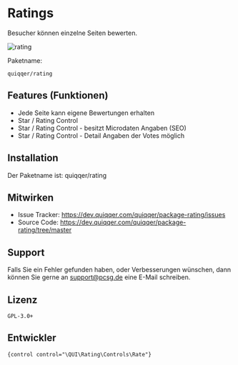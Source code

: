 
Ratings
========

Besucher können einzelne Seiten bewerten.

![rating](https://dev.quiqqer.com/quiqqer/package-rating/uploads/d8ac63b82228032c90dbd684635fe3ab/rating.png)

Paketname:

    quiqqer/rating


Features (Funktionen)
--------

- Jede Seite kann eigene Bewertungen erhalten
- Star / Rating Control
- Star / Rating Control - besitzt Microdaten Angaben (SEO)
- Star / Rating Control - Detail Angaben der Votes möglich

Installation
------------

Der Paketname ist: quiqqer/rating


Mitwirken
----------

- Issue Tracker: https://dev.quiqqer.com/quiqqer/package-rating/issues
- Source Code: https://dev.quiqqer.com/quiqqer/package-rating/tree/master


Support
-------

Falls Sie ein Fehler gefunden haben, oder Verbesserungen wünschen,
dann können Sie gerne an support@pcsg.de eine E-Mail schreiben.


Lizenz
-------
`GPL-3.0+`


Entwickler
--------

```
{control control="\QUI\Rating\Controls\Rate"}
```